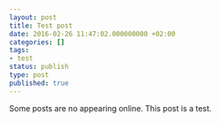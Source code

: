 ```yaml
---
layout: post
title: Test post
date: 2016-02-26 11:47:02.000000000 +02:00
categories: []
tags:
- test
status: publish
type: post
published: true
---
```


Some posts are no appearing online. This post is a test.

